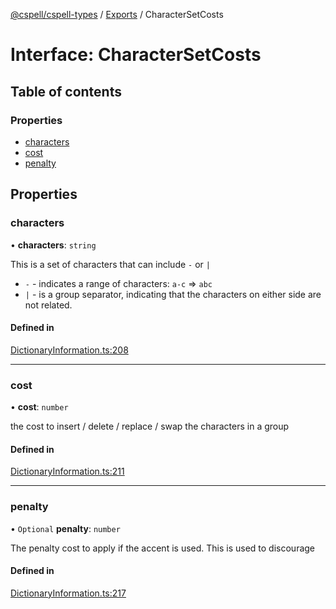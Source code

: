[@cspell/cspell-types](../README.md) / [Exports](../modules.md) / CharacterSetCosts

# Interface: CharacterSetCosts

## Table of contents

### Properties

- [characters](CharacterSetCosts.md#characters)
- [cost](CharacterSetCosts.md#cost)
- [penalty](CharacterSetCosts.md#penalty)

## Properties

### characters

• **characters**: `string`

This is a set of characters that can include `-` or `|`
- `-` - indicates a range of characters: `a-c` => `abc`
- `|` - is a group separator, indicating that the characters on either side
   are not related.

#### Defined in

[DictionaryInformation.ts:208](https://github.com/streetsidesoftware/cspell/blob/ffde5ac/packages/cspell-types/src/DictionaryInformation.ts#L208)

___

### cost

• **cost**: `number`

the cost to insert / delete / replace / swap the characters in a group

#### Defined in

[DictionaryInformation.ts:211](https://github.com/streetsidesoftware/cspell/blob/ffde5ac/packages/cspell-types/src/DictionaryInformation.ts#L211)

___

### penalty

• `Optional` **penalty**: `number`

The penalty cost to apply if the accent is used.
This is used to discourage

#### Defined in

[DictionaryInformation.ts:217](https://github.com/streetsidesoftware/cspell/blob/ffde5ac/packages/cspell-types/src/DictionaryInformation.ts#L217)
